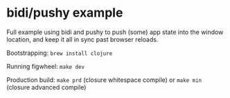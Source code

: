 # bidi/pushy example

Full example using bidi and pushy to push (some) app state into the window
location, and keep it all in sync past browser reloads.

Bootstrapping: `brew install clojure`

Running figwheel: `make dev`

Production build: `make prd` (closure whitespace compile) or `make min`
(closure advanced compile)
